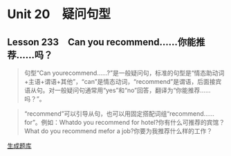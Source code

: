 ﻿ # Unit 20　疑问句型
 ## Lesson 233　Can you recommend……你能推荐……吗？
 
> 句型“Can yourecommend……?”是一般疑问句，标准的句型是“情态助动词+主语+谓语+其他”，“can”是情态动词，“recommend”是谓语，后面接宾语从句。对一般疑问句通常用“yes”和“no”回答，翻译为“你能推荐……吗？”。

> “recommend”可以引导从句，也可以用固定搭配词组“recommend……for”。例如：Whatdo you recommend for hotel?你有什么可推荐的宾馆？What do you recommend mefor a job?你要为我推荐什么样的工作？


 [生成题库](./sentence/f233.json)